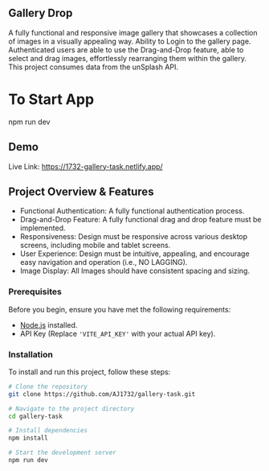 ## Gallery Drop

A fully functional and responsive image gallery that showcases a collection of images in a visually appealing way. Ability to Login to the gallery page. Authenticated users are able to use the Drag-and-Drop feature, able to select and drag images, effortlessly rearranging them within the gallery.
This project consumes data from the unSplash API.

# To Start App

npm run dev

## Demo

Live Link:
https://1732-gallery-task.netlify.app/

## Project Overview & Features

- Functional Authentication: A fully functional authentication process.
- Drag-and-Drop Feature: A fully functional drag and drop feature must be implemented.
- Responsiveness: Design must be responsive across various desktop screens, including mobile and tablet screens.
- User Experience: Design must be intuitive, appealing, and encourage easy navigation and operation (i.e., NO LAGGING).
- Image Display: All Images should have consistent spacing and sizing.

### Prerequisites

Before you begin, ensure you have met the following requirements:

- [Node.js](https://nodejs.org/) installed.
- API Key (Replace `'VITE_API_KEY'` with your actual API key).

### Installation

To install and run this project, follow these steps:

```bash
# Clone the repository
git clone https://github.com/AJ1732/gallery-task.git

# Navigate to the project directory
cd gallery-task

# Install dependencies
npm install

# Start the development server
npm run dev
```
